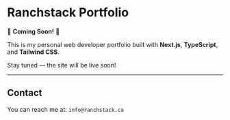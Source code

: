 # Ranchstack Portfolio

🚧 **Coming Soon!** 🚧  

This is my personal web developer portfolio built with **Next.js**, **TypeScript**, and **Tailwind CSS**.  

Stay tuned — the site will be live soon!  

---

## Contact

You can reach me at: `info@ranchstack.ca`
